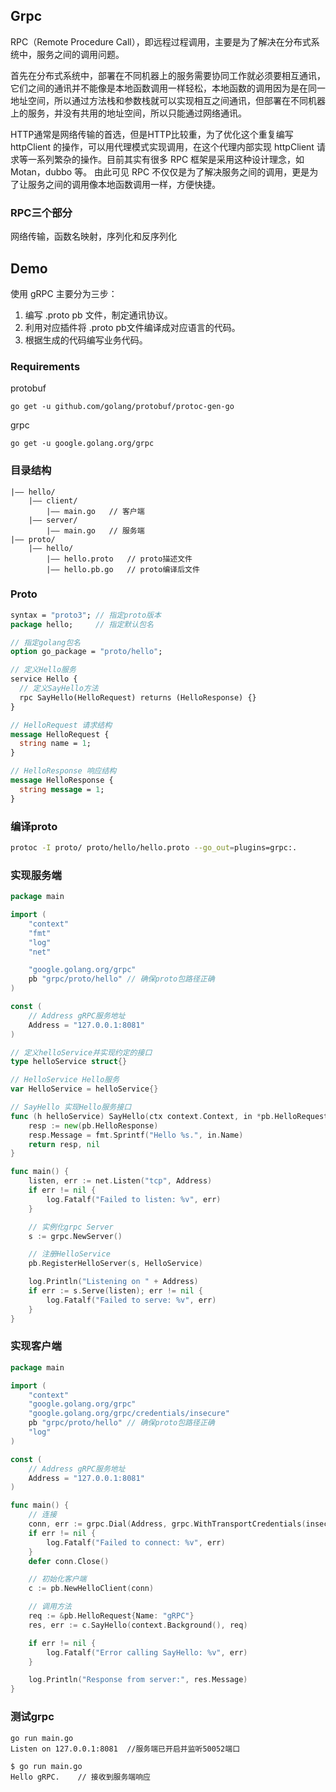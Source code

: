 ## Grpc
RPC（Remote Procedure Call），即远程过程调用，主要是为了解决在分布式系统中，服务之间的调用问题。

首先在分布式系统中，部署在不同机器上的服务需要协同工作就必须要相互通讯，它们之间的通讯并不能像是本地函数调用一样轻松，本地函数的调用因为是在同一地址空间，所以通过方法栈和参数栈就可以实现相互之间通讯，但部署在不同机器上的服务，并没有共用的地址空间，所以只能通过网络通讯。

HTTP通常是网络传输的首选，但是HTTP比较重，为了优化这个重复编写 httpClient 的操作，可以用代理模式实现调用，在这个代理内部实现 httpClient 请求等一系列繁杂的操作。目前其实有很多 RPC 框架是采用这种设计理念，如 Motan，dubbo 等。
由此可见 RPC 不仅仅是为了解决服务之间的调用，更是为了让服务之间的调用像本地函数调用一样，方便快捷。

### RPC三个部分
网络传输，函数名映射，序列化和反序列化
## Demo
使用 gRPC 主要分为三步：

1. 编写 .proto pb 文件，制定通讯协议。
2. 利用对应插件将 .proto pb文件编译成对应语言的代码。
3. 根据生成的代码编写业务代码。
### Requirements
protobuf
```
go get -u github.com/golang/protobuf/protoc-gen-go
```
grpc
```
go get -u google.golang.org/grpc
```

### 目录结构
```
|—— hello/
    |—— client/
        |—— main.go   // 客户端
    |—— server/
        |—— main.go   // 服务端
|—— proto/
    |—— hello/
        |—— hello.proto   // proto描述文件
        |—— hello.pb.go   // proto编译后文件
```

### Proto
```proto
syntax = "proto3"; // 指定proto版本
package hello;     // 指定默认包名

// 指定golang包名
option go_package = "proto/hello";

// 定义Hello服务
service Hello {
  // 定义SayHello方法
  rpc SayHello(HelloRequest) returns (HelloResponse) {}
}

// HelloRequest 请求结构
message HelloRequest {
  string name = 1;
}

// HelloResponse 响应结构
message HelloResponse {
  string message = 1;
}
```
### 编译proto
```bash
protoc -I proto/ proto/hello/hello.proto --go_out=plugins=grpc:.

```
### 实现服务端
```go
package main

import (
	"context"
	"fmt"
	"log"
	"net"

	"google.golang.org/grpc"
	pb "grpc/proto/hello" // 确保proto包路径正确
)

const (
	// Address gRPC服务地址
	Address = "127.0.0.1:8081"
)

// 定义helloService并实现约定的接口
type helloService struct{}

// HelloService Hello服务
var HelloService = helloService{}

// SayHello 实现Hello服务接口
func (h helloService) SayHello(ctx context.Context, in *pb.HelloRequest) (*pb.HelloResponse, error) {
	resp := new(pb.HelloResponse)
	resp.Message = fmt.Sprintf("Hello %s.", in.Name)
	return resp, nil
}

func main() {
	listen, err := net.Listen("tcp", Address)
	if err != nil {
		log.Fatalf("Failed to listen: %v", err)
	}

	// 实例化grpc Server
	s := grpc.NewServer()

	// 注册HelloService
	pb.RegisterHelloServer(s, HelloService)

	log.Println("Listening on " + Address)
	if err := s.Serve(listen); err != nil {
		log.Fatalf("Failed to serve: %v", err)
	}
}

```

### 实现客户端
```go
package main

import (
	"context"
	"google.golang.org/grpc"
	"google.golang.org/grpc/credentials/insecure"
	pb "grpc/proto/hello" // 确保proto包路径正确
	"log"
)

const (
	// Address gRPC服务地址
	Address = "127.0.0.1:8081"
)

func main() {
	// 连接
	conn, err := grpc.Dial(Address, grpc.WithTransportCredentials(insecure.NewCredentials()))
	if err != nil {
		log.Fatalf("Failed to connect: %v", err)
	}
	defer conn.Close()

	// 初始化客户端
	c := pb.NewHelloClient(conn)

	// 调用方法
	req := &pb.HelloRequest{Name: "gRPC"}
	res, err := c.SayHello(context.Background(), req)

	if err != nil {
		log.Fatalf("Error calling SayHello: %v", err)
	}

	log.Println("Response from server:", res.Message)
}

```


### 测试grpc
```
go run main.go
Listen on 127.0.0.1:8081  //服务端已开启并监听50052端口
```
```
$ go run main.go
Hello gRPC.    // 接收到服务端响应
```

